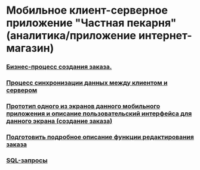 # Мобильное клиент-серверное приложение "Частная пекарня" (аналитика/приложение интернет-магазин)

### [Бизнес-процесс создания заказа.](аналитика/BPMN.md)

### [Процесс синхронизации данных между клиентом и сервером](аналитика/синхронизация.md)

### [Прототип одного из экранов данного мобильного приложения и описание пользовательский интерфейса для данного экрана (создание заказа)](аналитика/прототип.md)
### [Подготовить подробное описание функции редактирования заказа](аналитика/редактирование_заказа.md)
### [SQL-запросы](аналитика/запросы.md)

